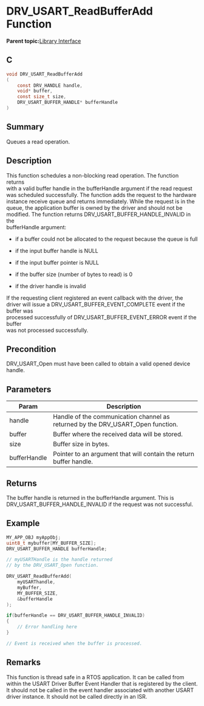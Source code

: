 # DRV\_USART\_ReadBufferAdd Function

**Parent topic:**[Library Interface](GUID-80FC4C27-64D2-411F-BE4A-4C4A8BD80604.md)

## C

```c
void DRV_USART_ReadBufferAdd
(
    const DRV_HANDLE handle,
    void* buffer,
    const size_t size,
    DRV_USART_BUFFER_HANDLE* bufferHandle
)
```

## Summary

Queues a read operation.

## Description

This function schedules a non-blocking read operation. The function returns<br />with a valid buffer handle in the bufferHandle argument if the read request<br />was scheduled successfully. The function adds the request to the hardware<br />instance receive queue and returns immediately. While the request is in the<br />queue, the application buffer is owned by the driver and should not be<br />modified. The function returns DRV\_USART\_BUFFER\_HANDLE\_INVALID in the<br />bufferHandle argument:

-   if a buffer could not be allocated to the request because the queue is full

-   if the input buffer handle is NULL

-   if the input buffer pointer is NULL

-   if the buffer size \(number of bytes to read\) is 0

-   if the driver handle is invalid


If the requesting client registered an event callback with the driver, the<br />driver will issue a DRV\_USART\_BUFFER\_EVENT\_COMPLETE event if the buffer was<br />processed successfully of DRV\_USART\_BUFFER\_EVENT\_ERROR event if the buffer<br />was not processed successfully.

## Precondition

DRV\_USART\_Open must have been called to obtain a valid opened device handle.

## Parameters

|Param|Description|
|-----|-----------|
|handle|Handle of the communication channel as returned by the DRV\_USART\_Open function.|
|buffer|Buffer where the received data will be stored.|
|size|Buffer size in bytes.|
|bufferHandle|Pointer to an argument that will contain the return buffer handle.|

## Returns

The buffer handle is returned in the bufferHandle argument. This is DRV\_USART\_BUFFER\_HANDLE\_INVALID if the request was not successful.

## Example

```c
MY_APP_OBJ myAppObj;
uint8_t mybuffer[MY_BUFFER_SIZE];
DRV_USART_BUFFER_HANDLE bufferHandle;

// myUSARTHandle is the handle returned
// by the DRV_USART_Open function.

DRV_USART_ReadBufferAdd(
    myUSARThandle,
    myBuffer,
    MY_BUFFER_SIZE,
    &bufferHandle
);

if(bufferHandle == DRV_USART_BUFFER_HANDLE_INVALID)
{
    // Error handling here
}

// Event is received when the buffer is processed.
```

## Remarks

This function is thread safe in a RTOS application. It can be called from within the USART Driver Buffer Event Handler that is registered by the client. It should not be called in the event handler associated with another USART driver instance. It should not be called directly in an ISR.

